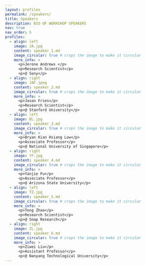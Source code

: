 ```yaml
---
layout: profiles
permalink: /speakers/
title: Speakers
description: BIO OF WORKSHOP SPEAKERS
nav: true
nav_order: 5
profiles:
  - align: left
    image: JA.jpg
    content: speaker_1.md
    image_circular: true # crops the image to make it circular
    more_info: >
      <p>Jerone Andrews </p>
      <p>Research Scientist</p>
      <p>@ Sony</p>
  - align: right
    image: JAF.jpeg
    content: speaker_2.md
    image_circular: true # crops the image to make it circular
    more_info: >
      <p>Jason Fries</p>
      <p>Research Scientist</p>
      <p>@ Stanford University</p>
  - align: left
    image: BL.jpg
    content: speaker_3.md
    image_circular: true # crops the image to make it circular
    more_info: >
      <p>Bryan Kian Hsiang Low</p>
      <p>Associate Professor</p>
      <p>@ National University of Singapore</p>
  - align: right
    image: YF.jpg
    content: speaker_4.md
    image_circular: true # crops the image to make it circular
    more_info: >
      <p>Yanjie Fu</p>
      <p>Associate Professor</p>
      <p>@ Arizona State University</p>
  - align: left
    image: TZ.jpg
    content: speaker_5.md
    image_circular: true # crops the image to make it circular
    more_info: >
      <p>Tong Zhao</p>
      <p>Research Scientist</p>
      <p>@ Snap Research</p>
  - align: right
    image: ZL.jpg
    content: speaker_6.md
    image_circular: true # crops the image to make it circular
    more_info: >
      <p>Ziwei Liu</p>
      <p>Assistant Professor</p>
      <p>@ Nanyang Technological University</p>
---
```

